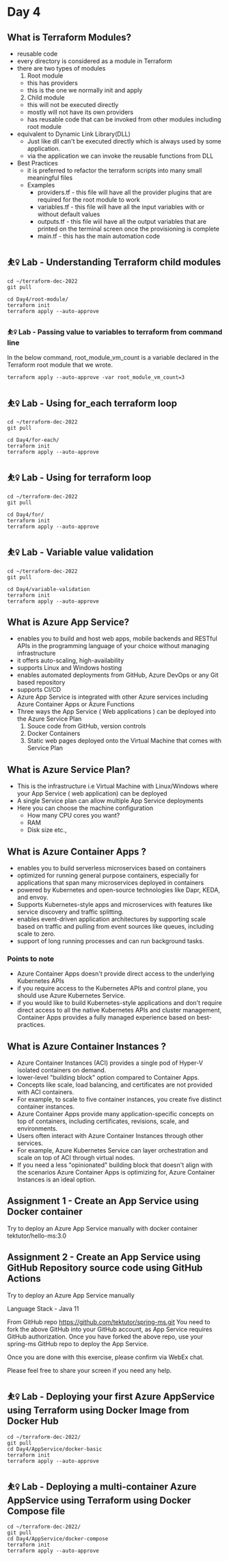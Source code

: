 # Day 4

## What is Terraform Modules?
- reusable code
- every directory is considered as a module in Terraform
- there are two types of modules
  1. Root module
  - this has providers
  - this is the one we normally init and apply
  2. Child module
  - this will not be executed directly
  - mostly will not have its own providers
  - has reusable code that can be invoked from other modules including root module
 - equivalent to Dynamic Link Library(DLL)
   - Just like dll can't be executed directly which is always used by some application.
   - via the application we can invoke the reusable functions from DLL
- Best Practices
  - it is preferred to refactor the terraform scripts into many small meaningful files
  - Examples
    - providers.tf - this file will have all the provider plugins that are required for the root module to work
    - variables.tf - this file will have all the input variables with or without default values
    - outputs.tf - this file wiil have all the output variables that are printed on the terminal screen once the provisioning is complete
    - main.tf - this has the main automation code

## ⛹️‍♀️ Lab - Understanding Terraform child modules
```
cd ~/terraform-dec-2022
git pull

cd Day4/root-module/
terraform init
terraform apply --auto-approve
```

### ⛹️‍♀️ Lab - Passing value to variables to terraform from command line
In the below command, root_module_vm_count is a variable declared in the Terraform root module that we wrote.  
```
terraform apply --auto-approve -var root_module_vm_count=3
```

##  ⛹️‍♀️ Lab - Using for_each terraform loop
```
cd ~/terraform-dec-2022
git pull

cd Day4/for-each/
terraform init
terraform apply --auto-approve
```

##  ⛹️‍♀️ Lab - Using for terraform loop
```
cd ~/terraform-dec-2022
git pull

cd Day4/for/
terraform init
terraform apply --auto-approve
```

##  ⛹️‍♀️ Lab - Variable value validation
```
cd ~/terraform-dec-2022
git pull

cd Day4/variable-validation
terraform init
terraform apply --auto-approve
```

## What is Azure App Service?
- enables you to build and host web apps, mobile backends and RESTful APIs in the programming language of your choice without managing infrastructure
- it offers auto-scaling, high-availability
- supports Linux and Windows hosting
- enables automated deployments from GitHub, Azure DevOps or any Git based repository
- supports CI/CD
- Azure App Service is integrated with other Azure services including Azure Container Apps or Azure Functions
- Three ways the App Service ( Web applications ) can be deployed into the Azure Service Plan
  1. Souce code from GitHub, version controls
  2. Docker Containers
  3. Static web pages deployed onto the Virtual Machine that comes with Service Plan

## What is Azure Service Plan?
- This is the infrastructure i.e Virtual Machine with Linux/Windows where your App Service ( web application) can be deployed
- A single Service plan can allow multiple App Service deployments
- Here you can choose the machine configuration
  - How many CPU cores you want?
  - RAM
  - Disk size etc.,

## What is Azure Container Apps ?
- enables you to build serverless microservices based on containers
- optimized for running general purpose containers, especially for applications that span many microservices deployed in containers
- powered by Kubernetes and open-source technologies like Dapr, KEDA, and envoy.
- Supports Kubernetes-style apps and microservices with features like service discovery and traffic splitting.
- enables event-driven application architectures by supporting scale based on traffic and pulling from event sources like queues, including scale to zero.
- support of long running processes and can run background tasks.

### Points to note
- Azure Container Apps doesn't provide direct access to the underlying Kubernetes APIs
- if you require access to the Kubernetes APIs and control plane, you should use Azure Kubernetes Service. 
- if you would like to build Kubernetes-style applications and don't require direct access to all the native Kubernetes APIs and cluster management, Container Apps provides a fully managed experience based on best-practices. 

## What is Azure Container Instances ?
- Azure Container Instances (ACI) provides a single pod of Hyper-V isolated containers on demand. 
- lower-level "building block" option compared to Container Apps. 
- Concepts like scale, load balancing, and certificates are not provided with ACI containers. 
- For example, to scale to five container instances, you create five distinct container instances. 
- Azure Container Apps provide many application-specific concepts on top of containers, including certificates, revisions, scale, and environments. 
- Users often interact with Azure Container Instances through other services. 
- For example, Azure Kubernetes Service can layer orchestration and scale on top of ACI through virtual nodes. 
- If you need a less "opinionated" building block that doesn't align with the scenarios Azure Container Apps is optimizing for, Azure Container Instances is an ideal option.

## Assignment 1 - Create an App Service using Docker container

Try to deploy an Azure App Service manually with docker container
tektutor/hello-ms:3.0

## Assignment 2 - Create an App Service using GitHub Repository source code using GitHub Actions

Try to deploy an Azure App Service manually

Language Stack - Java 11

From GitHub repo https://github.com/tektutor/spring-ms.git
You need to fork the above GitHub into your GitHub account, as App Service requires GitHub authorization. Once you have forked the above repo, use your spring-ms GitHub repo to deploy the App Service.

Once you are done with this exercise, please confirm via WebEx chat.

Please feel free to share your screen if you need any help.

##  ⛹️‍♀️ Lab - Deploying your first Azure AppService using Terraform using Docker Image from Docker Hub
```
cd ~/terraform-dec-2022/
git pull
cd Day4/AppService/docker-basic
terraform init
terraform apply --auto-approve
```

##  ⛹️‍♀️ Lab - Deploying a multi-container Azure AppService using Terraform using Docker Compose file
```
cd ~/terraform-dec-2022/
git pull
cd Day4/AppService/docker-compose
terraform init
terraform apply --auto-approve
```
